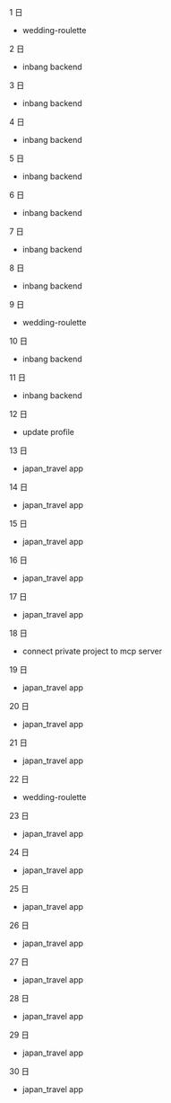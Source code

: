 1 日

- wedding-roulette

2 日

- inbang backend

3 日

- inbang backend

4 日

- inbang backend

5 日

- inbang backend

6 日

- inbang backend

7 日

- inbang backend

8 日

- inbang backend

9 日

- wedding-roulette

10 日

- inbang backend

11 日

- inbang backend

12 日

- update profile

13 日

- japan_travel app

14 日

- japan_travel app

15 日

- japan_travel app

16 日

- japan_travel app

17 日

- japan_travel app

18 日

- connect private project to mcp server

19 日

- japan_travel app

20 日

- japan_travel app

21 日

- japan_travel app

22 日

- wedding-roulette

23 日

- japan_travel app

24 日

- japan_travel app

25 日

- japan_travel app

26 日

- japan_travel app

27 日

- japan_travel app

28 日

- japan_travel app

29 日

- japan_travel app

30 日

- japan_travel app

